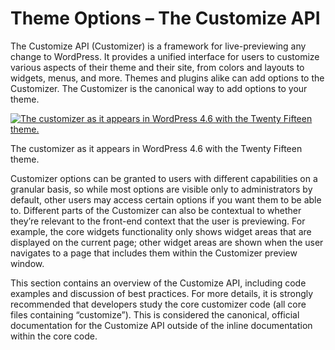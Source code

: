 # Theme Options &#8211; The Customize API

The Customize API (Customizer) is a framework for live-previewing any change to WordPress. It provides a unified interface for users to customize various aspects of their theme and their site, from colors and layouts to widgets, menus, and more. Themes and plugins alike can add options to the Customizer. The Customizer is the canonical way to add options to your theme.

[![The customizer as it appears in WordPress 4.6 with the Twenty Fifteen theme.](https://i0.wp.com/developer.wordpress.org/files/2014/10/customize-4.6.png?resize=640%2C360&ssl=1)](https://i0.wp.com/developer.wordpress.org/files/2014/10/customize-4.6.png?ssl=1)

The customizer as it appears in WordPress 4.6 with the Twenty Fifteen theme.

Customizer options can be granted to users with different capabilities on a granular basis, so while most options are visible only to administrators by default, other users may access certain options if you want them to be able to. Different parts of the Customizer can also be contextual to whether they’re relevant to the front-end context that the user is previewing. For example, the core widgets functionality only shows widget areas that are displayed on the current page; other widget areas are shown when the user navigates to a page that includes them within the Customizer preview window.

This section contains an overview of the Customize API, including code examples and discussion of best practices. For more details, it is strongly recommended that developers study the core customizer code (all core files containing “customize”). This is considered the canonical, official documentation for the Customize API outside of the inline documentation within the core code.